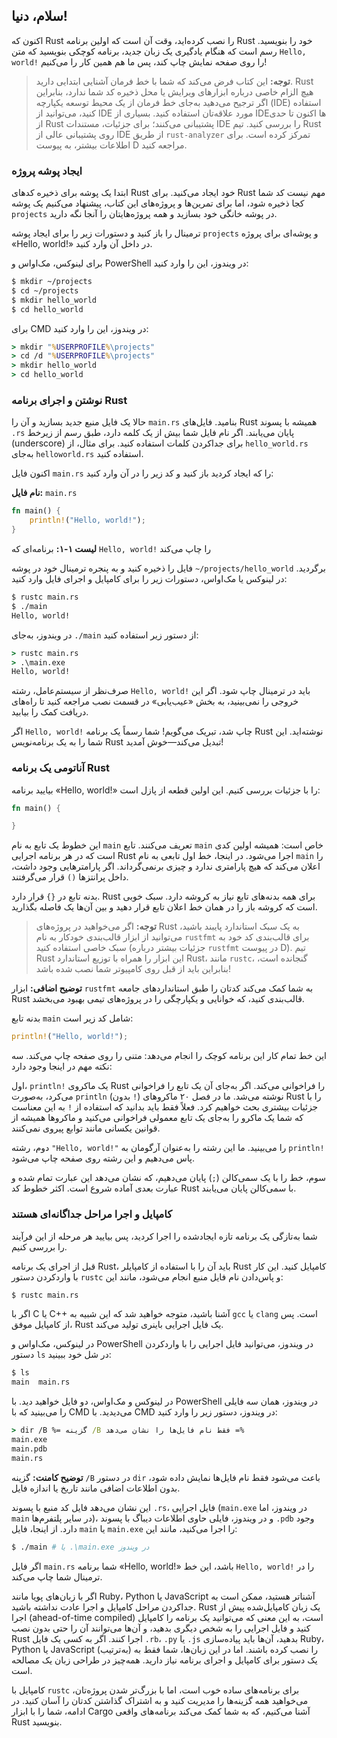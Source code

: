 ## سلام، دنیا!

اکنون که Rust را نصب کرده‌اید، وقت آن است که اولین برنامه Rust خود را بنویسید. رسم است که هنگام یادگیری یک زبان جدید، برنامه کوچکی بنویسید که متن `Hello, world!` را روی صفحه نمایش چاپ کند، پس ما هم همین کار را می‌کنیم!

> **توجه:** این کتاب فرض می‌کند که شما با خط فرمان آشنایی ابتدایی دارید. Rust هیچ الزام خاصی درباره ابزارهای ویرایش یا محل ذخیره کد شما ندارد، بنابراین اگر ترجیح می‌دهید به‌جای خط فرمان از یک محیط توسعه یکپارچه (IDE) استفاده کنید، می‌توانید از IDE مورد علاقه‌تان استفاده کنید. بسیاری از IDEها اکنون تا حدی از Rust پشتیبانی می‌کنند؛ برای جزئیات، مستندات IDE را بررسی کنید. تیم Rust روی پشتیبانی عالی از IDE از طریق `rust-analyzer` تمرکز کرده است. برای اطلاعات بیشتر، به پیوست D مراجعه کنید.

### ایجاد پوشه پروژه
ابتدا یک پوشه برای ذخیره کدهای Rust خود ایجاد می‌کنید. برای Rust مهم نیست کد شما کجا ذخیره شود، اما برای تمرین‌ها و پروژه‌های این کتاب، پیشنهاد می‌کنیم یک پوشه `projects` در پوشه خانگی خود بسازید و همه پروژه‌هایتان را آنجا نگه دارید.

ترمینال را باز کنید و دستورات زیر را برای ایجاد پوشه `projects` و پوشه‌ای برای پروژه «Hello, world!» در داخل آن وارد کنید.

برای لینوکس، مک‌او‌اس و PowerShell در ویندوز، این را وارد کنید:

```bash
$ mkdir ~/projects
$ cd ~/projects
$ mkdir hello_world
$ cd hello_world
```

برای CMD در ویندوز، این را وارد کنید:

```cmd
> mkdir "%USERPROFILE%\projects"
> cd /d "%USERPROFILE%\projects"
> mkdir hello_world
> cd hello_world
```

### نوشتن و اجرای برنامه Rust
حالا یک فایل منبع جدید بسازید و آن را `main.rs` بنامید. فایل‌های Rust همیشه با پسوند `.rs` پایان می‌یابند. اگر نام فایل شما بیش از یک کلمه دارد، طبق رسم از زیرخط (underscore) برای جداکردن کلمات استفاده کنید. برای مثال، از `hello_world.rs` به‌جای `helloworld.rs` استفاده کنید.

اکنون فایل `main.rs` را که ایجاد کردید باز کنید و کد زیر را در آن وارد کنید:

**نام فایل:** `main.rs`

```rust
fn main() {
    println!("Hello, world!");
}
```

**لیست ۱-۱:** برنامه‌ای که `Hello, world!` را چاپ می‌کند

فایل را ذخیره کنید و به پنجره ترمینال خود در پوشه `~/projects/hello_world` برگردید. در لینوکس یا مک‌او‌اس، دستورات زیر را برای کامپایل و اجرای فایل وارد کنید:

```bash
$ rustc main.rs
$ ./main
Hello, world!
```

در ویندوز، به‌جای `./main` از دستور زیر استفاده کنید:

```cmd
> rustc main.rs
> .\main.exe
Hello, world!
```

صرف‌نظر از سیستم‌عامل، رشته `Hello, world!` باید در ترمینال چاپ شود. اگر این خروجی را نمی‌بینید، به بخش «عیب‌یابی» در قسمت نصب مراجعه کنید تا راه‌های دریافت کمک را بیابید.

اگر `Hello, world!` چاپ شد، تبریک می‌گویم! شما رسماً یک برنامه Rust نوشته‌اید. این شما را به یک برنامه‌نویس Rust تبدیل می‌کند—خوش آمدید!

### آناتومی یک برنامه Rust
بیایید برنامه «Hello, world!» را با جزئیات بررسی کنیم. این اولین قطعه از پازل است:

```rust
fn main() {

}
```

این خطوط یک تابع به نام `main` تعریف می‌کنند. تابع `main` خاص است: همیشه اولین کدی است که در هر برنامه اجرایی Rust اجرا می‌شود. در اینجا، خط اول تابعی به نام `main` را اعلان می‌کند که هیچ پارامتری ندارد و چیزی برنمی‌گرداند. اگر پارامترهایی وجود داشت، داخل پرانتزها `()` قرار می‌گرفتند.

بدنه تابع در `{}` قرار دارد. Rust برای همه بدنه‌های تابع نیاز به کروشه دارد. سبک خوبی است که کروشه باز را در همان خط اعلان تابع قرار دهید و بین آن‌ها یک فاصله بگذارید.

> **توجه:** اگر می‌خواهید در پروژه‌های Rust به یک سبک استاندارد پایبند باشید، می‌توانید از ابزار قالب‌بندی خودکار به نام `rustfmt` برای قالب‌بندی کد خود به سبک خاصی استفاده کنید (جزئیات بیشتر درباره `rustfmt` در پیوست D). تیم Rust این ابزار را همراه با توزیع استاندارد Rust، مانند `rustc`، گنجانده است، بنابراین باید از قبل روی کامپیوتر شما نصب شده باشد!

**توضیح اضافی:** ابزار `rustfmt` به شما کمک می‌کند کدتان را طبق استانداردهای جامعه Rust قالب‌بندی کنید، که خوانایی و یکپارچگی را در پروژه‌های تیمی بهبود می‌بخشد.

بدنه تابع `main` شامل کد زیر است:

```rust
println!("Hello, world!");
```

این خط تمام کار این برنامه کوچک را انجام می‌دهد: متنی را روی صفحه چاپ می‌کند. سه نکته مهم در اینجا وجود دارد:

اول، `println!` یک ماکروی Rust را فراخوانی می‌کند. اگر به‌جای آن یک تابع را فراخوانی می‌کرد، به‌صورت `println` (بدون `!`) نوشته می‌شد. ما در فصل ۲۰ ماکروهای Rust را با جزئیات بیشتری بحث خواهیم کرد. فعلاً فقط باید بدانید که استفاده از `!` به این معناست که شما یک ماکرو را به‌جای یک تابع معمولی فراخوانی می‌کنید و ماکروها همیشه از قوانین یکسانی مانند توابع پیروی نمی‌کنند.

دوم، رشته `"Hello, world!"` را می‌بینید. ما این رشته را به‌عنوان آرگومان به `println!` پاس می‌دهیم و این رشته روی صفحه چاپ می‌شود.

سوم، خط را با یک سمی‌کالن (`;`) پایان می‌دهیم، که نشان می‌دهد این عبارت تمام شده و عبارت بعدی آماده شروع است. اکثر خطوط کد Rust با سمی‌کالن پایان می‌یابند.

### کامپایل و اجرا مراحل جداگانه‌ای هستند
شما به‌تازگی یک برنامه تازه ایجادشده را اجرا کردید، پس بیایید هر مرحله از این فرآیند را بررسی کنیم.

قبل از اجرای یک برنامه Rust، باید آن را با استفاده از کامپایلر Rust کامپایل کنید. این کار با واردکردن دستور `rustc` و پاس‌دادن نام فایل منبع انجام می‌شود، مانند این:

```bash
$ rustc main.rs
```

اگر با C یا C++ آشنا باشید، متوجه خواهید شد که این شبیه به `gcc` یا `clang` است. پس از کامپایل موفق، Rust یک فایل اجرایی باینری تولید می‌کند.

در لینوکس، مک‌او‌اس و PowerShell در ویندوز، می‌توانید فایل اجرایی را با واردکردن دستور `ls` در شل خود ببینید:

```bash
$ ls
main  main.rs
```

در لینوکس و مک‌او‌اس، دو فایل خواهید دید. با PowerShell در ویندوز، همان سه فایلی را می‌بینید که با CMD می‌دیدید. با CMD در ویندوز، دستور زیر را وارد کنید:

```cmd
> dir /B %= گزینه /B فقط نام فایل‌ها را نشان می‌دهد =%
main.exe
main.pdb
main.rs
```

**توضیح کامنت:** گزینه `/B` در دستور `dir` باعث می‌شود فقط نام فایل‌ها نمایش داده شود، بدون اطلاعات اضافی مانند تاریخ یا اندازه فایل.

این نشان می‌دهد فایل کد منبع با پسوند `.rs`، فایل اجرایی (`main.exe` در ویندوز، اما `main` در سایر پلتفرم‌ها)، و در ویندوز، فایلی حاوی اطلاعات دیباگ با پسوند `.pdb` وجود دارد. از اینجا، فایل `main` یا `main.exe` را اجرا می‌کنید، مانند این:

```bash
$ ./main # یا .\main.exe در ویندوز
```

اگر فایل `main.rs` شما برنامه «Hello, world!» باشد، این خط `Hello, world!` را در ترمینال شما چاپ می‌کند.

اگر با زبان‌های پویا مانند Ruby، Python یا JavaScript آشناتر هستید، ممکن است به جداکردن مراحل کامپایل و اجرا عادت نداشته باشید. Rust یک زبان کامپایل‌شده پیش از اجرا (ahead-of-time compiled) است، به این معنی که می‌توانید یک برنامه را کامپایل کنید و فایل اجرایی را به شخص دیگری بدهید، و آن‌ها می‌توانند آن را حتی بدون نصب Rust اجرا کنند. اگر به کسی یک فایل `.rb`، `.py` یا `.js` بدهید، آن‌ها باید پیاده‌سازی Ruby، Python یا JavaScript (به‌ترتیب) را نصب کرده باشند. اما در این زبان‌ها، شما فقط به یک دستور برای کامپایل و اجرای برنامه نیاز دارید. همه‌چیز در طراحی زبان یک مصالحه است.

کامپایل با `rustc` برای برنامه‌های ساده خوب است، اما با بزرگ‌تر شدن پروژه‌تان، می‌خواهید همه گزینه‌ها را مدیریت کنید و به اشتراک گذاشتن کدتان را آسان کنید. در ادامه، شما را با ابزار Cargo آشنا می‌کنیم، که به شما کمک می‌کند برنامه‌های واقعی Rust بنویسید.

